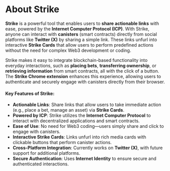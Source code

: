 # About Strike

**Strike** is a powerful tool that enables users to **share actionable links** with ease, powered by the **Internet Computer Protocol (ICP)**. With Strike, anyone can interact with **canisters** (smart contracts) directly from social platforms like **Twitter (X)** by sharing a simple link. These links unfurl into interactive **Strike Cards** that allow users to perform predefined actions without the need for complex Web3 development or coding.

Strike makes it easy to integrate blockchain-based functionality into everyday interactions, such as **placing bets**, **transferring ownership**, or **retrieving information** from smart contracts, all with the click of a button. The **Strike Chrome extension** enhances this experience, allowing users to authenticate and securely engage with canisters directly from their browser.

#### Key Features of Strike:

* **Actionable Links**: Share links that allow users to take immediate action (e.g., place a bet, manage an asset) via **Strike Cards**.
* **Powered by ICP**: Strike utilizes the **Internet Computer Protocol** to interact with decentralized applications and smart contracts.
* **Ease of Use**: No need for Web3 coding—users simply share and click to engage with canisters.
* **Interactive Strike Cards**: Links unfurl into rich media cards with clickable buttons that perform canister actions.
* **Cross-Platform Integration**: Currently works on **Twitter (X)**, with future support for additional platforms.
* **Secure Authentication**: Uses **Internet Identity** to ensure secure and authenticated interactions.
